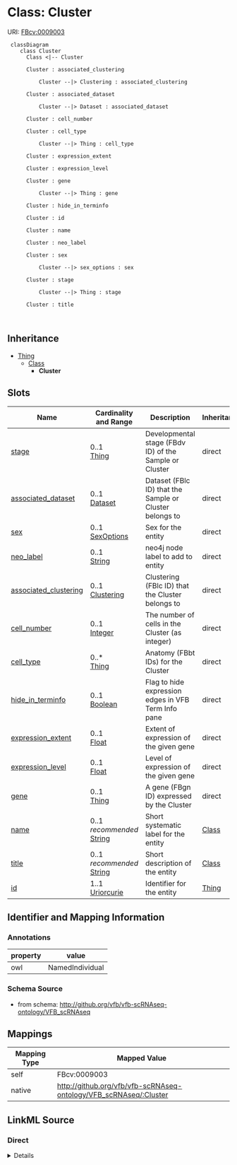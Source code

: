 # Class: Cluster



URI: [FBcv:0009003](http://purl.obolibrary.org/obo/FBcv_0009003)



```mermaid
 classDiagram
    class Cluster
      Class <|-- Cluster
      
      Cluster : associated_clustering
        
          Cluster --|> Clustering : associated_clustering
        
      Cluster : associated_dataset
        
          Cluster --|> Dataset : associated_dataset
        
      Cluster : cell_number
        
      Cluster : cell_type
        
          Cluster --|> Thing : cell_type
        
      Cluster : expression_extent
        
      Cluster : expression_level
        
      Cluster : gene
        
          Cluster --|> Thing : gene
        
      Cluster : hide_in_terminfo
        
      Cluster : id
        
      Cluster : name
        
      Cluster : neo_label
        
      Cluster : sex
        
          Cluster --|> sex_options : sex
        
      Cluster : stage
        
          Cluster --|> Thing : stage
        
      Cluster : title
        
      
```





## Inheritance
* [Thing](Thing.md)
    * [Class](Class.md)
        * **Cluster**



## Slots

| Name | Cardinality and Range | Description | Inheritance |
| ---  | --- | --- | --- |
| [stage](stage.md) | 0..1 <br/> [Thing](Thing.md) | Developmental stage (FBdv ID) of the Sample or Cluster | direct |
| [associated_dataset](associated_dataset.md) | 0..1 <br/> [Dataset](Dataset.md) | Dataset (FBlc ID) that the Sample or Cluster belongs to | direct |
| [sex](sex.md) | 0..1 <br/> [SexOptions](SexOptions.md) | Sex for the entity | direct |
| [neo_label](neo_label.md) | 0..1 <br/> [String](String.md) | neo4j node label to add to entity | direct |
| [associated_clustering](associated_clustering.md) | 0..1 <br/> [Clustering](Clustering.md) | Clustering (FBlc ID) that the Cluster belongs to | direct |
| [cell_number](cell_number.md) | 0..1 <br/> [Integer](Integer.md) | The number of cells in the Cluster (as integer) | direct |
| [cell_type](cell_type.md) | 0..* <br/> [Thing](Thing.md) | Anatomy (FBbt IDs) for the Cluster | direct |
| [hide_in_terminfo](hide_in_terminfo.md) | 0..1 <br/> [Boolean](Boolean.md) | Flag to hide expression edges in VFB Term Info pane | direct |
| [expression_extent](expression_extent.md) | 0..1 <br/> [Float](Float.md) | Extent of expression of the given gene | direct |
| [expression_level](expression_level.md) | 0..1 <br/> [Float](Float.md) | Level of expression of the given gene | direct |
| [gene](gene.md) | 0..1 <br/> [Thing](Thing.md) | A gene (FBgn ID) expressed by the Cluster | direct |
| [name](name.md) | 0..1 _recommended_ <br/> [String](String.md) | Short systematic label for the entity | [Class](Class.md) |
| [title](title.md) | 0..1 _recommended_ <br/> [String](String.md) | Short description of the entity | [Class](Class.md) |
| [id](id.md) | 1..1 <br/> [Uriorcurie](Uriorcurie.md) | Identifier for the entity | [Thing](Thing.md) |









## Identifier and Mapping Information





### Annotations

| property | value |
| --- | --- |
| owl | NamedIndividual || owl.fstring | ClassAssertion( FBcv:0009003 {id} ) |



### Schema Source


* from schema: http://github.org/vfb/vfb-scRNAseq-ontology/VFB_scRNAseq





## Mappings

| Mapping Type | Mapped Value |
| ---  | ---  |
| self | FBcv:0009003 |
| native | http://github.org/vfb/vfb-scRNAseq-ontology/VFB_scRNAseq/:Cluster |





## LinkML Source

<!-- TODO: investigate https://stackoverflow.com/questions/37606292/how-to-create-tabbed-code-blocks-in-mkdocs-or-sphinx -->

### Direct

<details>
```yaml
name: Cluster
annotations:
  owl:
    tag: owl
    value: NamedIndividual
  owl.fstring:
    tag: owl.fstring
    value: ClassAssertion( FBcv:0009003 {id} )
from_schema: http://github.org/vfb/vfb-scRNAseq-ontology/VFB_scRNAseq
rank: 1000
is_a: Class
slots:
- stage
- associated_dataset
- sex
- neo_label
attributes:
  associated_clustering:
    name: associated_clustering
    annotations:
      owl:
        tag: owl
        value: ObjectPropertyAssertion
    description: Clustering (FBlc ID) that the Cluster belongs to.
    from_schema: http://github.org/vfb/vfb-scRNAseq-ontology/VFB_scRNAseq
    rank: 1000
    slot_uri: BFO:0000050
    range: Clustering
  cell_number:
    name: cell_number
    annotations:
      owl.fstring:
        tag: owl.fstring
        value: DataPropertyAssertion( BAO:0002811 {id} {cell_number} ^^xsd:integer
          )
    description: The number of cells in the Cluster (as integer).
    from_schema: http://github.org/vfb/vfb-scRNAseq-ontology/VFB_scRNAseq
    rank: 1000
    slot_uri: BAO:0002811
    range: integer
  cell_type:
    name: cell_type
    annotations:
      owl:
        tag: owl
        value: ClassAssertion, ObjectSomeValuesFrom
    description: Anatomy (FBbt IDs) for the Cluster. Multiple IDs should be separated
      with '|'.
    from_schema: http://github.org/vfb/vfb-scRNAseq-ontology/VFB_scRNAseq
    rank: 1000
    slot_uri: RO:0002473
    multivalued: true
    range: Thing
  hide_in_terminfo:
    name: hide_in_terminfo
    description: Flag to hide expression edges in VFB Term Info pane.
    from_schema: http://github.org/vfb/vfb-scRNAseq-ontology/VFB_scRNAseq
    rank: 1000
    slot_uri: neo_custom:hide_in_terminfo
    range: boolean
  expression_extent:
    name: expression_extent
    description: Extent of expression of the given gene.
    from_schema: http://github.org/vfb/vfb-scRNAseq-ontology/VFB_scRNAseq
    rank: 1000
    slot_uri: neo_custom:expression_extent
    range: float
  expression_level:
    name: expression_level
    description: Level of expression of the given gene.
    from_schema: http://github.org/vfb/vfb-scRNAseq-ontology/VFB_scRNAseq
    rank: 1000
    slot_uri: neo_custom:expression_level
    range: float
  gene:
    name: gene
    annotations:
      owl:
        tag: owl
        value: ClassAssertion, ObjectSomeValuesFrom
      owl.fstring:
        tag: owl.fstring
        value: ClassAssertion ( Annotation ( neo_custom:hide_in_terminfo {hide_in_terminfo}
          ) Annotation ( neo_custom:expression_level {expression_level} ) Annotation
          ( neo_custom:expression_extent {expression_extent} ) ObjectSomeValuesFrom
          ( RO:0002292 {V}) {id})
    description: A gene (FBgn ID) expressed by the Cluster. Max one gene per tsv row
      alongside its expression_extent and expression_level.
    from_schema: http://github.org/vfb/vfb-scRNAseq-ontology/VFB_scRNAseq
    rank: 1000
    slot_uri: RO:0002292
    range: Thing
class_uri: FBcv:0009003

```
</details>

### Induced

<details>
```yaml
name: Cluster
annotations:
  owl:
    tag: owl
    value: NamedIndividual
  owl.fstring:
    tag: owl.fstring
    value: ClassAssertion( FBcv:0009003 {id} )
from_schema: http://github.org/vfb/vfb-scRNAseq-ontology/VFB_scRNAseq
rank: 1000
is_a: Class
attributes:
  associated_clustering:
    name: associated_clustering
    annotations:
      owl:
        tag: owl
        value: ObjectPropertyAssertion
    description: Clustering (FBlc ID) that the Cluster belongs to.
    from_schema: http://github.org/vfb/vfb-scRNAseq-ontology/VFB_scRNAseq
    rank: 1000
    slot_uri: BFO:0000050
    alias: associated_clustering
    owner: Cluster
    domain_of:
    - Cluster
    range: Clustering
  cell_number:
    name: cell_number
    annotations:
      owl.fstring:
        tag: owl.fstring
        value: DataPropertyAssertion( BAO:0002811 {id} {cell_number} ^^xsd:integer
          )
    description: The number of cells in the Cluster (as integer).
    from_schema: http://github.org/vfb/vfb-scRNAseq-ontology/VFB_scRNAseq
    rank: 1000
    slot_uri: BAO:0002811
    alias: cell_number
    owner: Cluster
    domain_of:
    - Cluster
    range: integer
  cell_type:
    name: cell_type
    annotations:
      owl:
        tag: owl
        value: ClassAssertion, ObjectSomeValuesFrom
    description: Anatomy (FBbt IDs) for the Cluster. Multiple IDs should be separated
      with '|'.
    from_schema: http://github.org/vfb/vfb-scRNAseq-ontology/VFB_scRNAseq
    rank: 1000
    slot_uri: RO:0002473
    multivalued: true
    alias: cell_type
    owner: Cluster
    domain_of:
    - Cluster
    range: Thing
  hide_in_terminfo:
    name: hide_in_terminfo
    description: Flag to hide expression edges in VFB Term Info pane.
    from_schema: http://github.org/vfb/vfb-scRNAseq-ontology/VFB_scRNAseq
    rank: 1000
    slot_uri: neo_custom:hide_in_terminfo
    alias: hide_in_terminfo
    owner: Cluster
    domain_of:
    - Cluster
    range: boolean
  expression_extent:
    name: expression_extent
    description: Extent of expression of the given gene.
    from_schema: http://github.org/vfb/vfb-scRNAseq-ontology/VFB_scRNAseq
    rank: 1000
    slot_uri: neo_custom:expression_extent
    alias: expression_extent
    owner: Cluster
    domain_of:
    - Cluster
    range: float
  expression_level:
    name: expression_level
    description: Level of expression of the given gene.
    from_schema: http://github.org/vfb/vfb-scRNAseq-ontology/VFB_scRNAseq
    rank: 1000
    slot_uri: neo_custom:expression_level
    alias: expression_level
    owner: Cluster
    domain_of:
    - Cluster
    range: float
  gene:
    name: gene
    annotations:
      owl:
        tag: owl
        value: ClassAssertion, ObjectSomeValuesFrom
      owl.fstring:
        tag: owl.fstring
        value: ClassAssertion ( Annotation ( neo_custom:hide_in_terminfo {hide_in_terminfo}
          ) Annotation ( neo_custom:expression_level {expression_level} ) Annotation
          ( neo_custom:expression_extent {expression_extent} ) ObjectSomeValuesFrom
          ( RO:0002292 {V}) {id})
    description: A gene (FBgn ID) expressed by the Cluster. Max one gene per tsv row
      alongside its expression_extent and expression_level.
    from_schema: http://github.org/vfb/vfb-scRNAseq-ontology/VFB_scRNAseq
    rank: 1000
    slot_uri: RO:0002292
    alias: gene
    owner: Cluster
    domain_of:
    - Cluster
    range: Thing
  stage:
    name: stage
    annotations:
      owl:
        tag: owl
        value: ClassAssertion, ObjectSomeValuesFrom
    description: Developmental stage (FBdv ID) of the Sample or Cluster.
    from_schema: http://github.org/vfb/vfb-scRNAseq-ontology/VFB_scRNAseq
    rank: 1000
    slot_uri: RO:0002490
    alias: stage
    owner: Cluster
    domain_of:
    - Sample
    - Cluster
    range: Thing
  associated_dataset:
    name: associated_dataset
    annotations:
      owl:
        tag: owl
        value: AnnotationProperty
    description: Dataset (FBlc ID) that the Sample or Cluster belongs to.
    from_schema: http://github.org/vfb/vfb-scRNAseq-ontology/VFB_scRNAseq
    rank: 1000
    slot_uri: dcterms:source
    alias: associated_dataset
    owner: Cluster
    domain_of:
    - Sample
    - Assay
    - Clustering
    - Cluster
    range: Dataset
  sex:
    name: sex
    annotations:
      owl:
        tag: owl
        value: ClassAssertion, ObjectSomeValuesFrom
    description: Sex for the entity. Should be 'male' or 'female'.
    from_schema: http://github.org/vfb/vfb-scRNAseq-ontology/VFB_scRNAseq
    rank: 1000
    slot_uri: BFO:0000050
    alias: sex
    owner: Cluster
    domain_of:
    - Sample
    - Cluster
    range: sex_options
  neo_label:
    name: neo_label
    annotations:
      owl:
        tag: owl
        value: AnnotationProperty
    description: neo4j node label to add to entity.
    from_schema: http://github.org/vfb/vfb-scRNAseq-ontology/VFB_scRNAseq
    rank: 1000
    slot_uri: neo_property:nodeLabel
    alias: neo_label
    owner: Cluster
    domain_of:
    - Dataset
    - Sample
    - Assay
    - Cluster
    - Publication
    range: string
  name:
    name: name
    annotations:
      owl:
        tag: owl
        value: AnnotationAssertion
    description: Short systematic label for the entity.
    from_schema: http://github.org/vfb/vfb-scRNAseq-ontology/VFB_scRNAseq
    rank: 1000
    slot_uri: rdfs:label
    alias: name
    owner: Cluster
    domain_of:
    - Class
    range: string
    recommended: true
  title:
    name: title
    annotations:
      owl:
        tag: owl
        value: AnnotationAssertion
    description: Short description of the entity.
    from_schema: http://github.org/vfb/vfb-scRNAseq-ontology/VFB_scRNAseq
    rank: 1000
    slot_uri: IAO:0000115
    alias: title
    owner: Cluster
    domain_of:
    - Class
    range: string
    recommended: true
  id:
    name: id
    description: Identifier for the entity. FlyBase identifiers should be prefixed
      with 'FlyBase:'.
    from_schema: http://github.org/vfb/vfb-scRNAseq-ontology/VFB_scRNAseq
    rank: 1000
    identifier: true
    alias: id
    owner: Cluster
    domain_of:
    - Thing
    range: uriorcurie
    required: true
class_uri: FBcv:0009003

```
</details>